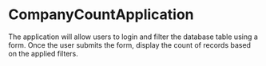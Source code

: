 # CompanyCountApplication
The application will allow users to login and filter the database table using a form. Once the user submits the form, display the count of records based on the applied filters.
